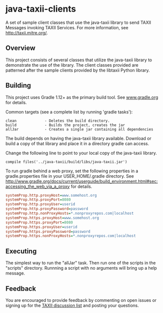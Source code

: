# java-taxii-clients

A set of sample client classes that use the java-taxii library to send TAXII Messages invoking TAXII Services.
For more information, see http://taxii.mitre.org/.

## Overview

This project consists of several classes that utilize the java-taxii library to 
demonstrate the use of the library. The client classes provided are patterned 
after the sample clients provided by the libtaxii Python library.

## Building

This project uses Gradle 1.12+ as the primary build tool.  See
www.gradle.org for details.

Common targets (see a complete list by running 'gradle tasks'):

    clean             - Deletes the build directory.
    build             - Builds the project, creates the jar
    allJar            - Creates a single jar containing all dependencies

The build depends on having the java-taxii library available. Download or build 
a copy of that library and place it in a directory gradle can access. 

Change the following line to point to your local copy of the java-taxii library.

    compile files('../java-taxii/build/libs/java-taxii.jar')
    
To run gradle behind a web proxy, set the following properties in a
gradle.properties file in your USER_HOME/.gradle directory. See
http://www.gradle.org/docs/current/userguide/build_environment.html#sec:accessing_the_web_via_a_proxy
for details.

```INI
systemProp.http.proxyHost=www.somehost.org
systemProp.http.proxyPort=8080
systemProp.http.proxyUser=userid
systemProp.http.proxyPassword=password
systemProp.http.nonProxyHosts=*.nonproxyrepos.com|localhost
systemProp.https.proxyHost=www.somehost.org
systemProp.https.proxyPort=8080
systemProp.https.proxyUser=userid
systemProp.https.proxyPassword=password
systemProp.https.nonProxyHosts=*.nonproxyrepos.com|localhost
```

## Executing

The simplest way to run the "allJar" task. Then run one of the scripts in the "scripts"
directory. Runnning a script with no arguments will bring up a help message.

## Feedback

You are encouraged to provide feedback by commenting on open issues or 
signing up for the [TAXII discussion list](http://taxii.mitre.org/community/registration.html)
and posting your questions.